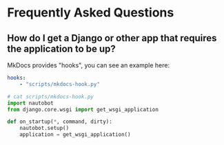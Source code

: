 # Frequently Asked Questions

## How do I get a Django or other app that requires the application to be up?

MkDocs provides "hooks", you can see an example here: 

``` yaml
hooks:
    - "scripts/mkdocs-hook.py"
```

```python
# cat scripts/mkdocs-hook.py
import nautobot
from django.core.wsgi import get_wsgi_application

def on_startup(*, command, dirty):
    nautobot.setup()
    application = get_wsgi_application()

```